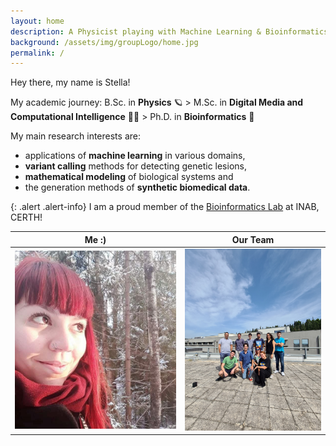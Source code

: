 ```yaml
---
layout: home
description: A Physicist playing with Machine Learning & Bioinformatics
background: /assets/img/groupLogo/home.jpg
permalink: /
---
```



Hey there, my name is Stella! 
    
My academic journey:  B.Sc. in **Physics** 🪐 > M.Sc. in **Digital Media and Computational Intelligence** 👩‍💻 > Ph.D. in **Bioinformatics** 🧬 

My main research interests are:
- applications of **machine learning** in various domains, 
- **variant calling** methods for detecting genetic lesions, 
- **mathematical modeling** of biological systems and 
- the generation methods of **synthetic biomedical data**.
    
{: .alert .alert-info}
I am a proud member of the [Bioinformatics Lab](https://biodataanalysisgroup.github.io/) at INAB, CERTH!
    


Me :)            |  Our Team
:-------------------------:|:-------------------------:
<img src="/assets/img/team/sfragkoul.jpg" alt="Photo taken in Espoo, Finland" width="300"/>  |   <img src="/assets/img/team/team.jpg" alt="Photo taken in INAB@CERTH" width="250"/>
